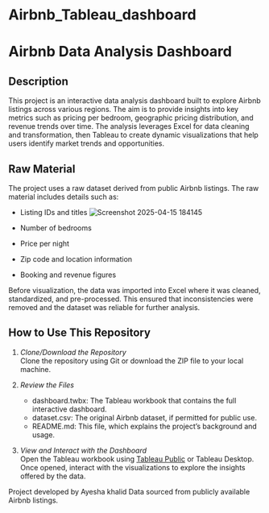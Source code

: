 # Airbnb_Tableau_dashboard

# Airbnb Data Analysis Dashboard

## Description

This project is an interactive data analysis dashboard built to explore Airbnb listings across various regions. The aim is to provide insights into key metrics such as pricing per bedroom, geographic pricing distribution, and revenue trends over time. The analysis leverages Excel for data cleaning and transformation, then Tableau to create dynamic visualizations that help users identify market trends and opportunities.

## Raw Material

The project uses a raw dataset derived from public Airbnb listings. The raw material includes details such as:
- Listing IDs and titles  ![Screenshot 2025-04-15 184145](https://github.com/user-attachments/assets/5fbfae3a-f3fb-40cd-8739-c8b7f88ed65e)

- Number of bedrooms  
- Price per night  
- Zip code and location information  
- Booking and revenue figures

Before visualization, the data was imported into Excel where it was cleaned, standardized, and pre-processed. This ensured that inconsistencies were removed and the dataset was reliable for further analysis.



## How to Use This Repository

1. *Clone/Download the Repository*  
   Clone the repository using Git or download the ZIP file to your local machine.

2. *Review the Files*  
   - dashboard.twbx: The Tableau workbook that contains the full interactive dashboard.
   - dataset.csv: The original Airbnb dataset, if permitted for public use.
   - README.md: This file, which explains the project’s background and usage.

3. *View and Interact with the Dashboard*  
   Open the Tableau workbook using [Tableau Public](https://public.tableau.com/en-us/s/download/) or Tableau Desktop. Once opened, interact with the visualizations to explore the insights offered by the data.


Project developed by Ayesha khalid
Data sourced from publicly available Airbnb listings.
